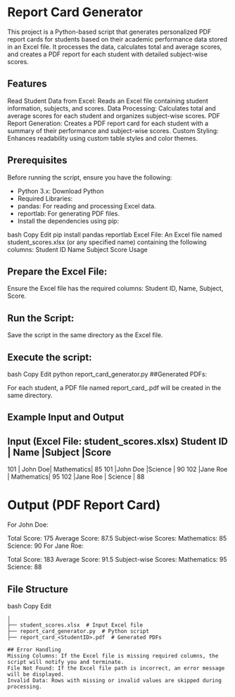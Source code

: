 # Report Card Generator
This project is a Python-based script that generates personalized PDF report cards for students based on their academic performance data stored in an Excel file. It processes the data, calculates total and average scores, and creates a PDF report for each student with detailed subject-wise scores.

## Features
Read Student Data from Excel: Reads an Excel file containing student information, subjects, and scores.
Data Processing: Calculates total and average scores for each student and organizes subject-wise scores.
PDF Report Generation: Creates a PDF report card for each student with a summary of their performance and subject-wise scores.
Custom Styling: Enhances readability using custom table styles and color themes.

## Prerequisites
Before running the script, ensure you have the following:

- Python 3.x: Download Python
- Required Libraries:
- pandas: For reading and processing Excel data.
- reportlab: For generating PDF files.
- Install the dependencies using pip:

bash
Copy
Edit
pip install pandas reportlab
Excel File: An Excel file named student_scores.xlsx (or any specified name) containing the following columns:
Student ID
Name
Subject
Score
Usage
## Prepare the Excel File:

Ensure the Excel file has the required columns: Student ID, Name, Subject, Score.
## Run the Script:

Save the script in the same directory as the Excel file.
## Execute the script:
bash
Copy
Edit
python report_card_generator.py
##Generated PDFs:

For each student, a PDF file named report_card_<Student ID>.pdf will be created in the same directory.
## Example Input and Output
Input (Excel File: student_scores.xlsx)
Student ID |	Name	 |Subject    	|Score
--------------------------------------
101	       | John Doe|	Mathematics|	85
101	       |John Doe |Science	     |  90
102	       |Jane Roe |	Mathematics|	95
102        |Jane Roe |	Science    |	88
# Output (PDF Report Card)
For John Doe:

Total Score: 175
Average Score: 87.5
Subject-wise Scores:
Mathematics: 85
Science: 90
For Jane Roe:

Total Score: 183
Average Score: 91.5
Subject-wise Scores:
Mathematics: 95
Science: 88

## File Structure

bash
Copy
Edit
``` project_directory/
│
├── student_scores.xlsx  # Input Excel file
├── report_card_generator.py  # Python script
├── report_card_<StudentID>.pdf  # Generated PDFs

## Error Handling
Missing Columns: If the Excel file is missing required columns, the script will notify you and terminate.
File Not Found: If the Excel file path is incorrect, an error message will be displayed.
Invalid Data: Rows with missing or invalid values are skipped during processing.
